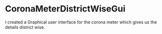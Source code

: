 # CoronaMeterDistrictWiseGui
I created a Graphical user interface for the corona meter which gives us the details district wise.
